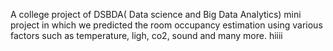 A college project of DSBDA( Data science and Big Data Analytics) mini project in which we predicted the room occupancy estimation using various factors such as temperature, ligh, co2, sound and many more.
hiiii
